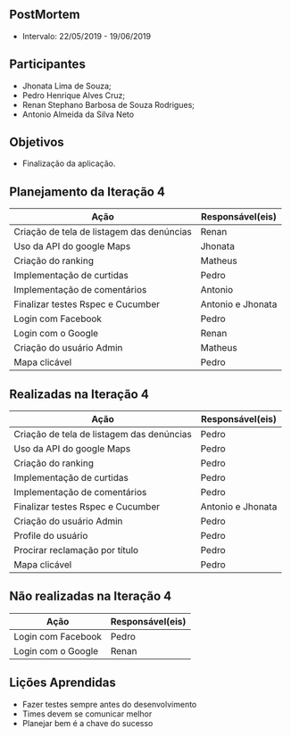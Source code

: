 ## PostMortem
* Intervalo: 22/05/2019 - 19/06/2019
## Participantes
  * Jhonata Lima de Souza;
  * Pedro Henrique Alves Cruz;
  * Renan Stephano Barbosa de Souza Rodrigues;
  * Antonio Almeida da Silva Neto

## Objetivos
* Finalização da aplicação.
## Planejamento da Iteração 4
| Ação | Responsável(eis) |
|----------|----------|
| Criação de tela de listagem das denúncias | Renan |
| Uso da API do google Maps | Jhonata |
| Criação do ranking | Matheus |
| Implementação de curtidas | Pedro |
| Implementação de comentários | Antonio |
| Finalizar testes Rspec e Cucumber | Antonio e Jhonata |
| Login com Facebook | Pedro |
| Login com o Google | Renan |
| Criação do usuário Admin | Matheus |
| Mapa clicável | Pedro |
## Realizadas na Iteração 4
| Ação | Responsável(eis) |
|----------|----------|
| Criação de tela de listagem das denúncias | Pedro |
| Uso da API do google Maps | Pedro |
| Criação do ranking | Pedro |
| Implementação de curtidas | Pedro |
| Implementação de comentários | Pedro |
| Finalizar testes Rspec e Cucumber | Antonio e Jhonata |
| Criação do usuário Admin | Pedro |
| Profile do usuário | Pedro |
| Procirar reclamação por título | Pedro |
| Mapa clicável | Pedro |
## Não realizadas na Iteração 4
| Ação | Responsável(eis) |
|----------|----------|
| Login com Facebook | Pedro |
| Login com o Google | Renan |


## Lições Aprendidas
* Fazer testes sempre antes do desenvolvimento
* Times devem se comunicar melhor
* Planejar bem é a chave do sucesso

